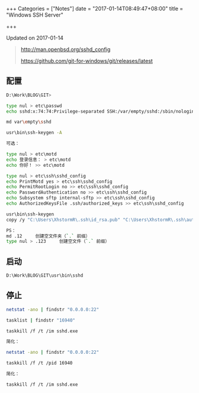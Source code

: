 +++
Categories = ["Notes"]
date = "2017-01-14T08:49:47+08:00"
title = "Windows SSH Server"

+++

<!--more-->

Updated on 2017-01-14

> http://man.openbsd.org/sshd_config
>
> https://github.com/git-for-windows/git/releases/latest

## 配置
```bash
D:\Work\BLOG\GIT>

type nul > etc\passwd
echo sshd:x:74:74:Privilege-separated SSH:/var/empty/sshd:/sbin/nologin > etc\passwd

md var\empty\sshd

usr\bin\ssh-keygen -A

可选：

type nul > etc\motd
echo 登录信息： > etc\motd
echo 你好！ >> etc\motd

type nul > etc\ssh\sshd_config
echo PrintMotd yes > etc\ssh\sshd_config
echo PermitRootLogin no >> etc\ssh\sshd_config
echo PasswordAuthentication no >> etc\ssh\sshd_config
echo Subsystem sftp internal-sftp >> etc\ssh\sshd_config
echo AuthorizedKeysFile .ssh/authorized_keys >> etc\ssh\sshd_config

usr\bin\ssh-keygen
copy /y "C:\Users\XhstormR\.ssh\id_rsa.pub" "C:\Users\XhstormR\.ssh\authorized_keys"

PS：
md .12     创建空文件夹（`.` 前缀）
type nul > .123     创建空文件（`.` 前缀）
```

## 启动
```bash
D:\Work\BLOG\GIT\usr\bin\sshd
```

## 停止
```bash
netstat -ano | findstr "0.0.0.0:22"

tasklist | findstr "16940"

taskkill /f /t /im sshd.exe

简化：

netstat -ano | findstr "0.0.0.0:22"

taskkill /f /t /pid 16940

简化：

taskkill /f /t /im sshd.exe
```

